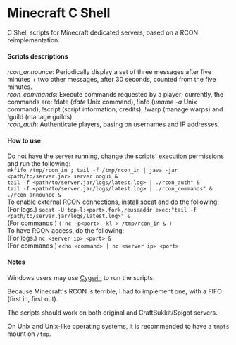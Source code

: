 # Minecraft C Shell
C Shell scripts for Minecraft dedicated servers, based on a RCON reimplementation.

#### Scripts descriptions
*rcon_announce*: Periodically display a set of three messages after five minutes + two other messages, after 30 seconds, counted from the five minutes.\
*rcon_commands*: Execute commands requested by a player; currently, the commands are: !date (*date* Unix command), !info (*uname -a* Unix command), !script (script information; credits), !warp (manage warps) and !guild (manage guilds).\
*rcon_auth*: Authenticate players, basing on usernames and IP addresses.

#### How to use
Do not have the server running, change the scripts' execution permissions and run the following:\
`mkfifo /tmp/rcon_in ; tail -f /tmp/rcon_in | java -jar <path/to/server.jar> server nogui &`\
`tail -f <path/to/server.jar/logs/latest.log> | ./rcon_auth" &`\
`tail -f <path/to/server.jar/logs/latest.log> | ./rcon_commands" &`\
`./rcon_announce &`\
To enable external RCON connections, install [socat](http://www.dest-unreach.org/socat) and do the following:\
(For logs.) `socat -U tcp-l:<port>,fork,reuseaddr exec:"tail -f <path/to/server.jar/logs/latest.log>" &`\
(For commands.) `( nc -p<port> -kl > /tmp/rcon_in & )`\
To have RCON access, do the following:\
(For logs.) `nc <server ip> <port> &`\
(For commands.) `echo <command> | nc <server ip> <port>`

#### Notes
Windows users may use [Cygwin](https://cygwin.com) to run the scripts.

Because Minecraft's RCON is terrible, I had to implement one, with a FIFO (first in, first out).

The scripts should work on both original and CraftBukkit/Spigot servers.

On Unix and Unix-like operating systems, it is recommended to have a `tmpfs` mount on `/tmp`.
